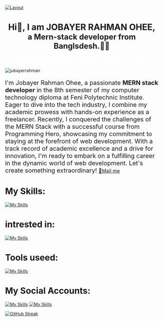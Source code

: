 [![Layout](https://i.ibb.co/1G8dkP0/Black-And-Gold-Vintage-Vlogger-Youtube-Banner-3.png)](https://www.linkedin.com/in/jubayer-rahman)
<h1 align="center">
Hi👋, I am JOBAYER RAHMAN OHEE,
<br/>
<span style="font-size:25px;">
a Mern-stack developer from Banglsdesh.🧑‍💻
</span>
</h1>

<div align="center">
<a style="color: white; font-size:20px;" href="tel:01853062525">📞: 01853062525 ||</a>
<a style="color: white; font-size:20px; text-decoration:none; color:white" href="mailto:jubayerr398@gmail.com">📧: Jubyerr398@gmail.com</a>
</div>


<p align="left">
  <img
    src="https://komarev.com/ghpvc/?username=jubayerrahman&label=Profile%20views&color=0e75b6&style=plastic"
    alt="jubayerrahman"
  />
</p>

<p style="font-size:20px">
I'm Jobayer Rahman Ohee, a passionate <b>MERN stack developer</b> in the 8th semester of my computer technology diploma at Feni Polytechnic Institute. Eager to dive into the tech industry, I combine my academic prowess with hands-on experience as a freelancer. Recently, I conquered the challenges of the MERN Stack with a successful course from Programming Hero, showcasing my commitment to staying at the forefront of web development. With a track record of academic excellence and a drive for innovation, I'm ready to embark on a fulfilling career in the dynamic world of web development. Let's create something extraordinary! <a style="font-size:16px" href="mailto:jubayerr398@gmail.com">📧Mail me</a>
</p>


# My Skills:
[![My Skills](https://skillicons.dev/icons?i=html,css,bootstrap,tailwind,materialui,javascript,react,nodejs,express,firebase,mongodb,md,wordpress&perline=7)](https://skillicons.dev)

# intrested in:
[![My Skills](https://skillicons.dev/icons?i=php,threejs,flutter,laravel,nextjs,py,redux,raspberrypi,vue)](https://skillicons.dev)



# Tools useed:
[![My Skills](https://skillicons.dev/icons?i=git,github,netlify,vercel,photoshop,figma,vscode)](https://skillicons.dev)

# My Social Accounts:
[![My Skills](https://skillicons.dev/icons?i=twitter)](https://twitter.com/jubayerr398)
[![My Skills](https://skillicons.dev/icons?i=linkedin)](https://www.linkedin.com/in/jubayer-rahman)


[![GitHub Streak](https://streak-stats.demolab.com?user=JubayerRahman&theme=dark)](https://git.io/streak-stats)
